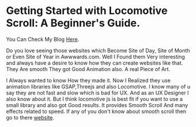 # Getting Started with Locomotive Scroll: A Beginner's Guide.
You Can Check My Blog [Here](https://www.linkedin.com/in/aditya12153/).

Do you love seeing those websites which Become Site of Day, Site of Month or Even Site of Year in Awwwards.com. Well I Found them Very interesting and always have a desire to know how they can create websites like that.
They Are smooth They got Good Animation also. A real Piece of Art.

I Always wanted to know How they made it. Now I Realized they use animation libraries like GSAP,Threejs and also Locomotive.
I know many of u say they are not fast and slow which is bad for UX. And as an UX Designer I also know about it.
But I think locomotive js is best fit if you want to use a small library and also got Good results. It provides Smooth Scroll And many effects related to speed. 
If any of you don't know about smooth scroll then go to there [website](https://locomotivemtl.github.io/locomotive-scroll/).
